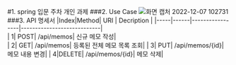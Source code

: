 #1. spring 입문 주차 개인 과제
###2. Use Case
![화면 캡처 2022-12-07 102731](https://user-images.githubusercontent.com/83705371/206065191-35e7414a-99e5-40d3-a11f-eab45675f1f9.png)
###3. API 명세서
|Index|Method|       URI       |        Decription          | 
|-----|------|-----------------|----------------------------|  
|    1|  POST|       /api/memos|              신규 메모 작성|            
|    2|   GET|       /api/memos|  등록된 전체 메모 목록 조회|
|    3|   PUT|  /api/memos/{id}|              메모 내용 변경|
|    4|DELETE|  /api/memos/{id}|                   메모 삭제|
